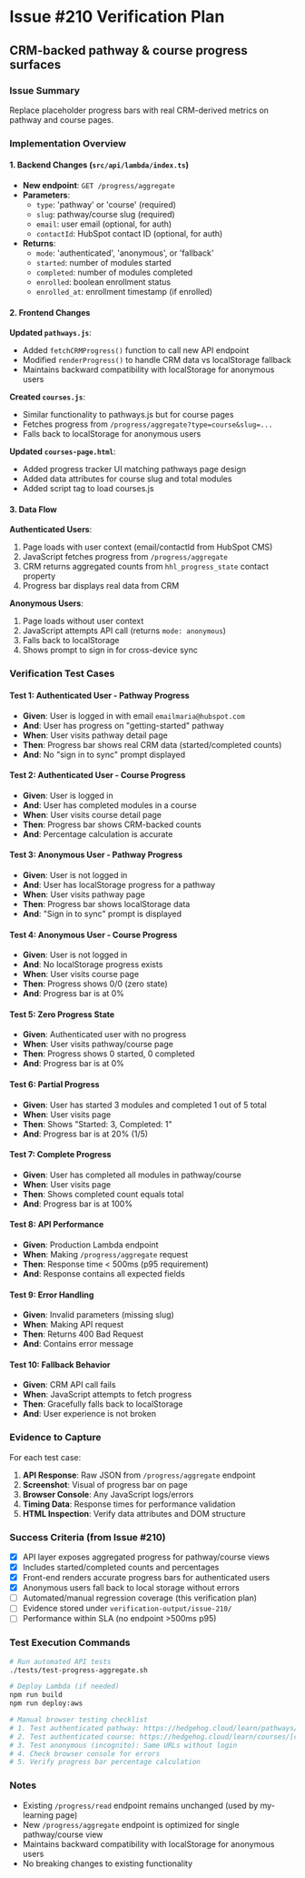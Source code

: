 # Issue #210 Verification Plan
## CRM-backed pathway & course progress surfaces

### Issue Summary
Replace placeholder progress bars with real CRM-derived metrics on pathway and course pages.

### Implementation Overview

#### 1. Backend Changes (`src/api/lambda/index.ts`)
- **New endpoint**: `GET /progress/aggregate`
- **Parameters**:
  - `type`: 'pathway' or 'course' (required)
  - `slug`: pathway/course slug (required)
  - `email`: user email (optional, for auth)
  - `contactId`: HubSpot contact ID (optional, for auth)
- **Returns**:
  - `mode`: 'authenticated', 'anonymous', or 'fallback'
  - `started`: number of modules started
  - `completed`: number of modules completed
  - `enrolled`: boolean enrollment status
  - `enrolled_at`: enrollment timestamp (if enrolled)

#### 2. Frontend Changes

**Updated `pathways.js`**:
- Added `fetchCRMProgress()` function to call new API endpoint
- Modified `renderProgress()` to handle CRM data vs localStorage fallback
- Maintains backward compatibility with localStorage for anonymous users

**Created `courses.js`**:
- Similar functionality to pathways.js but for course pages
- Fetches progress from `/progress/aggregate?type=course&slug=...`
- Falls back to localStorage for anonymous users

**Updated `courses-page.html`**:
- Added progress tracker UI matching pathways page design
- Added data attributes for course slug and total modules
- Added script tag to load courses.js

#### 3. Data Flow

**Authenticated Users**:
1. Page loads with user context (email/contactId from HubSpot CMS)
2. JavaScript fetches progress from `/progress/aggregate`
3. CRM returns aggregated counts from `hhl_progress_state` contact property
4. Progress bar displays real data from CRM

**Anonymous Users**:
1. Page loads without user context
2. JavaScript attempts API call (returns `mode: anonymous`)
3. Falls back to localStorage
4. Shows prompt to sign in for cross-device sync

### Verification Test Cases

#### Test 1: Authenticated User - Pathway Progress
- **Given**: User is logged in with email `emailmaria@hubspot.com`
- **And**: User has progress on "getting-started" pathway
- **When**: User visits pathway detail page
- **Then**: Progress bar shows real CRM data (started/completed counts)
- **And**: No "sign in to sync" prompt displayed

#### Test 2: Authenticated User - Course Progress
- **Given**: User is logged in
- **And**: User has completed modules in a course
- **When**: User visits course detail page
- **Then**: Progress bar shows CRM-backed counts
- **And**: Percentage calculation is accurate

#### Test 3: Anonymous User - Pathway Progress
- **Given**: User is not logged in
- **And**: User has localStorage progress for a pathway
- **When**: User visits pathway page
- **Then**: Progress bar shows localStorage data
- **And**: "Sign in to sync" prompt is displayed

#### Test 4: Anonymous User - Course Progress
- **Given**: User is not logged in
- **And**: No localStorage progress exists
- **When**: User visits course page
- **Then**: Progress shows 0/0 (zero state)
- **And**: Progress bar is at 0%

#### Test 5: Zero Progress State
- **Given**: Authenticated user with no progress
- **When**: User visits pathway/course page
- **Then**: Progress shows 0 started, 0 completed
- **And**: Progress bar is at 0%

#### Test 6: Partial Progress
- **Given**: User has started 3 modules and completed 1 out of 5 total
- **When**: User visits page
- **Then**: Shows "Started: 3, Completed: 1"
- **And**: Progress bar is at 20% (1/5)

#### Test 7: Complete Progress
- **Given**: User has completed all modules in pathway/course
- **When**: User visits page
- **Then**: Shows completed count equals total
- **And**: Progress bar is at 100%

#### Test 8: API Performance
- **Given**: Production Lambda endpoint
- **When**: Making `/progress/aggregate` request
- **Then**: Response time < 500ms (p95 requirement)
- **And**: Response contains all expected fields

#### Test 9: Error Handling
- **Given**: Invalid parameters (missing slug)
- **When**: Making API request
- **Then**: Returns 400 Bad Request
- **And**: Contains error message

#### Test 10: Fallback Behavior
- **Given**: CRM API call fails
- **When**: JavaScript attempts to fetch progress
- **Then**: Gracefully falls back to localStorage
- **And**: User experience is not broken

### Evidence to Capture

For each test case:
1. **API Response**: Raw JSON from `/progress/aggregate` endpoint
2. **Screenshot**: Visual of progress bar on page
3. **Browser Console**: Any JavaScript logs/errors
4. **Timing Data**: Response times for performance validation
5. **HTML Inspection**: Verify data attributes and DOM structure

### Success Criteria (from Issue #210)
- [x] API layer exposes aggregated progress for pathway/course views
- [x] Includes started/completed counts and percentages
- [x] Front-end renders accurate progress bars for authenticated users
- [x] Anonymous users fall back to local storage without errors
- [ ] Automated/manual regression coverage (this verification plan)
- [ ] Evidence stored under `verification-output/issue-210/`
- [ ] Performance within SLA (no endpoint >500ms p95)

### Test Execution Commands

```bash
# Run automated API tests
./tests/test-progress-aggregate.sh

# Deploy Lambda (if needed)
npm run build
npm run deploy:aws

# Manual browser testing checklist
# 1. Test authenticated pathway: https://hedgehog.cloud/learn/pathways/getting-started
# 2. Test authenticated course: https://hedgehog.cloud/learn/courses/[course-slug]
# 3. Test anonymous (incognito): Same URLs without login
# 4. Check browser console for errors
# 5. Verify progress bar percentage calculation
```

### Notes
- Existing `/progress/read` endpoint remains unchanged (used by my-learning page)
- New `/progress/aggregate` endpoint is optimized for single pathway/course view
- Maintains backward compatibility with localStorage for anonymous users
- No breaking changes to existing functionality
